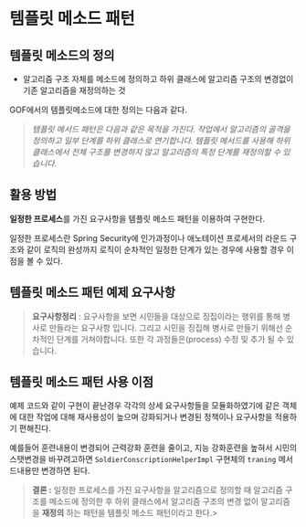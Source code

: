 # 템플릿 메소드 패턴

## 템플릿 메소드의 정의

- 알고리즘 구조 자체를 메소드에 정의하고  하위 클래스에 알고리즘 구조의 변경없이 기존 알고리즘을 재정의하는 것

GOF에서의 템플릿메소드에 대한 정의는 다음과 같다.

> *템플릿 메서드 패턴은 다음과 같은 목적을 가진다.
작업에서 알고리즘의 골격을 정의하고 일부 단계를 하위 클래스로 연기합니다.
템플릿 메서드를 사용해 하위 클래스에서 전체 구조를 변경하지 않고 알고리즘의 특정 단계를 재정의할 수 있습니다.*
>

## 활용 방법

**일정한 프로세스**를 가진 요구사항을 템플릿 메소드 패턴을 이용하여 구현한다.

일정한 프로세스란 Spring Security에 인가과정이나 애노테이션 프로세서의 라운드 구조와 같이 로직의 완성까지 로직이 순차적인 일정한 단계가 있는 경우에 사용할 경우 이점을 볼 수 있다.

## 템플릿 메소드 패턴 예제 요구사항

>**요구사항정리** : 요구사항을 보면 시민들을 대상으로 징집이라는 행위를 통해 병사로 만들라는 요구사항 입니다.
그리고 시민을 징집해 병사로 만들기 위해선 순차적인 단계를 거쳐야합니다.
또한 각 과정들은(process) 수정 및 추가 될 수 있습니다.


## 템플릿 메소드 패턴 사용 이점

예제 코드와 같이 구현이 끝난경우 각각의 상세 요구사항들을 모듈화하였기에 같은 객체에 대한 작업에 대해 재사용성이 높으며 강화되거나 변경된 정책이나 요구사항을 적용하기 편해진다.

예를들어 훈련내용이 변경되어 근력강화 훈련을 줄이고, 지능 강화훈련을 높혀서 시민의 스탯변경을 바꾸려고하면 `SoldierConscriptionHelperImpl` 구현체의 `traning` 메서드내용만 변경하면 된다.

> **결론 :** 일정한 프로세스를 가진 요구사항을 알고리즘으로 정의할 때 알고리즘 구조를 메소드에 정의한 후 하위 클래스에서 알고리즘 구조의 변경 없이 알고리즘을 **재정의** 하는 패턴을 템플릿 메소드 패턴이라고 한다.>